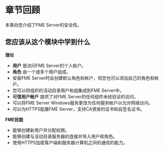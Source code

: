 # 章节回顾

本章向您介绍了FME Server的安全性。

## 您应该从这个模块中学到什么

**理论**

* **用户** 是访问FME Server的个人帐户。
* **角色** 由一个或多个用户组成。
* 安装FME Server时会创建默认角色和帐户，但您也可以添加自己的角色和帐户。
* 您可以将组织的活动目录用户和组集成到FME Server中。
* **可信用户帐户** 提供了对FME Server的任何组件未经验证的访问。
* 可以将FME Server Windows服务更改为任何服务帐户以允许网络访问。
* 可以为HTTPS配置FME Server，支持CA颁发的证书和自签名证书。

**FME技能**

* 能够创建新用户并分配权限。
* 能够创建与活动目录服务器的连接并导入用户和角色。
* 使用HTTPS加密客户端和服务器计算机之间的通信的能力。

